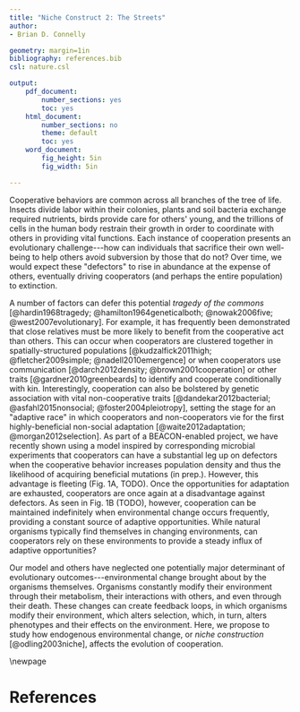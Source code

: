 ```yaml
---
title: "Niche Construct 2: The Streets"
author:
- Brian D. Connelly

geometry: margin=1in
bibliography: references.bib
csl: nature.csl

output:
    pdf_document:
        number_sections: yes
        toc: yes
    html_document:
        number_sections: no
        theme: default
        toc: yes
    word_document:
        fig_height: 5in
        fig_width: 5in

---
```


Cooperative behaviors are common across all branches of the tree of life.
Insects divide labor within their colonies, plants and soil bacteria exchange
required nutrients, birds provide care for others' young, and the trillions of
cells in the human body restrain their growth in order to coordinate with
others in providing vital functions. Each instance of cooperation presents an
evolutionary challenge---how can individuals that sacrifice their own
well-being to help others avoid subversion by those that do not? Over time, we
would expect these "defectors" to rise in abundance at the expense of others,
eventually driving cooperators (and perhaps the entire population) to
extinction.

A number of factors can defer this potential *tragedy of the commons*
[@hardin1968tragedy; @hamilton1964geneticalboth; @nowak2006five;
@west2007evolutionary]. For example, it has frequently been demonstrated that
close relatives must be more likely to benefit from the cooperative act than
others. This can occur when cooperators are clustered together in
spatially-structured populations [@kudzalfick2011high; @fletcher2009simple;
@nadell2010emergence] or when cooperators use communication [@darch2012density;
@brown2001cooperation] or other traits [@gardner2010greenbeards] to identify
and cooperate conditionally with kin. Interestingly, cooperation can also be
bolstered by genetic association with vital non-cooperative traits
[@dandekar2012bacterial; @asfahl2015nonsocial; @foster2004pleiotropy], setting
the stage for an "adaptive race" in which cooperators and non-cooperators vie
for the first highly-beneficial non-social adaptation [@waite2012adaptation;
@morgan2012selection]. As part of a BEACON-enabled project, we have recently
shown using a model inspired by corresponding microbial experiments that
cooperators can have a substantial leg up on defectors when the cooperative
behavior increases population density and thus the likelihood of acquiring
beneficial mutations (in prep.). However, this advantage is fleeting (Fig. 1A,
TODO). Once the opportunities for adaptation are exhausted, cooperators are
once again at a disadvantage against defectors.  As seen in Fig. 1B (TODO),
however, cooperation can be maintained indefinitely when environmental change
occurs frequently, providing a constant source of adaptive opportunities. While
natural organisms typically find themselves in changing environments, can
cooperators rely on these environments to provide a steady influx of adaptive
opportunities?

Our model and others have neglected one potentially major determinant of
evolutionary outcomes---environmental change brought about by the organisms
themselves. Organisms constantly modify their environment through their
metabolism, their interactions with others, and even through their death.
These changes can create feedback loops, in which organisms modify their
environment, which alters selection, which, in turn, alters phenotypes and
their effects on the environment. Here, we propose to study how endogenous
environmental change, or *niche construction* [@odling2003niche], affects
the evolution of cooperation.


\newpage

# References

